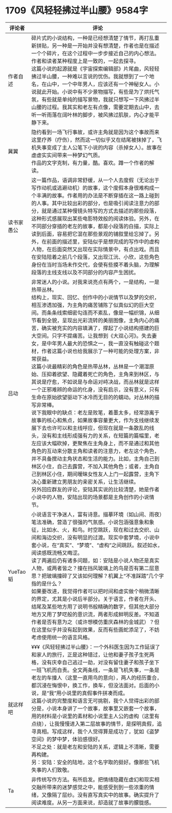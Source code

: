 # 1709《风轻轻拂过半山腰》9584字

评论者 | 评论 |
|---|---|
作者自述|碎片式的小说结构，一种是已经想清楚了情节，再打乱重新拼贴，另一种是一开始并没有想清楚，作者也是在描述一个个碎片，在这个过程中一步步接近自己的内心想法。作者和读者某种程度上是一致的，一起去探寻。<br/>这篇小说的起源就是《宇宙探索编辑部》片尾曲，风轻轻拂过半山腰，一种难以言说的忧伤。我就想到了一个地名，在山中，一个中年男人，应该还有一个神秘女人。小说就此开始。小说中有不少景物描写，有些是为了烘托气氛，有些就是单纯的描写景物，我就只想写一下风拂过半山腰的过程。我其实和老左有点像，需要定期去山中，去听一听雨落在阔叶林的脚步，被风拂过肌肤，内心才能平静下来。
冀翼|隐约看到一场飞行事故，或许主角就是因为这个事故而来这里疗养（疗伤），然而这一切似乎又在结尾被抹掉了，飞机失事变成了主人公笔下小说的内容（杀掉女人）。故事在虚虚实实间带来一种梦幻气质。<br/>作品的文字克制，有力量，酷。喜欢。蹲一个作者的解读。
读书家愚公|这一篇作品，语调非常舒缓，从一个人去度假（无论出于写作动机或逃避动机）的故事，这个度假本身很难构成一个丰满的故事。作者用的办法是不断穿插在这一路上碰到的人事。其中比较出彩的部分，也是吸引阅读注意力的部分，就是通过某种慢镜头特写的方式去描述的那些段落，这种形式感展现出某些电影特效般的阅读体验。另外，在不同部分穿插的老左的故事，都是小段落的白描，实际上读到后面，容易把它混在那些景观的铺叙里给忘掉了。另外，在前面的描述里，安陆似乎是想完成的写作中的虚构人物，在后面突然又出现在实际情景中，有点出戏。而且在安陆陪着之前几个段落，又出现江沅、小欣，这些角色身份在当时当场未作交代，会使有些摸不着头脑，为理解段落的主线支线以及不同部分的内容产生困扰。
吕动|非常迷人的小说。对我来说亮点有两个，一是结构，一是热带丛林。<br/>结构上，现实、回忆、创作中的小说情节以及梦的交织，相互渗透加强，为主角的痛苦铺陈了似真似幻的巨大空间。而条条线索细密勾连而不紊乱，像是一幅织锦，从细节看到全貌，呈现出光彩流转的美丽图像，主角内心的痛苦，确实被充实的内容填满了，撑起了小说结构搭建的巨大空间。只字不提痛苦。让我想到《大双心河》。失去妻女，是中年男人最大的恐惧之一，我一直没有触碰这个题材，作者这篇小说也给我展示了一种可能的处理方案，非常获益。<br/>这篇小说最精彩的角色是热带丛林，丛林是一个潮湿原始、压抑着欲望、隐藏着死亡的角色，主角来到林区，与其说是疗愈，不如说是与命运对峙决战，而丛林就是这样一个正邪难辨的命运的化身，没有启示，没有意义，只有生命在原始欲望驱动下冰冷而无目的的蠕动。对丛林的描写非常棒。<br/>说下我眼中的缺点：老左是败笔，着墨太多，经常游离于故事的核心和焦点，如果故事容量更大，作为支线继续发展下去也许可以和主线呼应，但现在就是一条散乱的线头，没有和主线形成强有力的关系，在短篇的篇幅里，老左应该大幅砍掉，更聚焦在主角身上，而不是通过和其他角色的互动来分散主角和读者的注意力，老左这个角色，并不具备搅动主角状态和生活的能力。比如，主角自己到林区小住，自己去露营，不加入其他角色；或者，主角自己到林区小住，期间暧昧女性友人上门一起露营，主角下决心重新建立男朋友的亲密关系，让生活继续。<br/>另外回应群友的评论，安陆其实说的比较清楚，她是作者小说中的人物，安陆出现的场景都是主角创作的小说情节。
YueTao韬|小说语言干净迷人，富有诗意。描摹环境（如山间、雨夜）笔法准确，营造了很强的气氛感。小说包涵强意象和象征，比如水、火，和鸟。时空跳跃，现在和过去交织、山间和海边交织，没有明显的过渡。现实中套梦境，小说中套小说，在“真实”、“梦境”、“虚构”之间跳跃。叙述如水，阅读感既流畅又晦涩。<br/>读了两遍后仍有诸多问题，如：安陆是小说人物还是真实人物，或两者皆之？撞在挡风玻璃上的鸟是否有第二层意思？把玻璃撞碎了又该如何理解？机翼上“不准踩踏”几个字指的是什么？<br/>如果要改进，我觉得作者可以把时间和虚实做个稍微清晰的界定，尤其是小说后半部分。关于语言，作者在开头、结尾及某些地方用了说明书般精确的数字，但其他大部分地方又用了梦呓般的意识流，两者形成鲜明反差。不知道作者是否有意为之（或许想模仿重庆森林的金城武）？但在这里似乎并没有起到效果，反而有些画蛇添足了，不妨考虑使用统一的语言风格。
就这样吧|¥¥¥《风轻轻拂过半山腰》：一个外科医生因为工作延误了和家人的旅行，正是这种错过，让他和妻子孩子生死两格，没有庆幸自己逃过一劫，对没有留住妻子和孩子坐下一班飞机而自责。全文两条线，一条是飞机失事，一条是老左的车撞人（这里一直用鸟的意向），两人的经历重合，都沉浸在悔恨中，换工作，换车，但没法面对。后面的小说，是“我”用小说里的真假事件拼凑而成。<br/>这篇小说的完整度和语言无可挑剔，我个人觉得出彩的部分是，小说本身讲了一个故事，故事里又嵌套一个故事，用的材料是小说里的素材和小说里主人公的虚构（这里有点绕），让我慢慢进入第二层故事的情节，是探明真假，追寻真相。写成这样，我个人觉得算是成功了，犹如《盗梦空间》的梦中梦，体验感很好。<br/>不足之处：就是老左和安陆的关系，逻辑上不清晰，需要再构建。<br/>另：安陆：安全的陆地，这个名字取的挺好。像那些飞机失事的人们致敬。
Ta|非传统写作方法。有所启发。把情绪隐藏在虚幻和现实相交融所带来的迷梦感觉之中，能感受到到一些浓重的情绪，又像隔了层纱。没有直写真实中的故事。确实提升了阅读难度。从另一方面来说，却造就了故事的朦胧感。